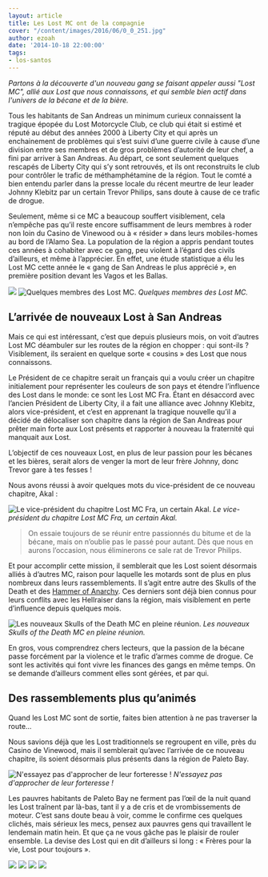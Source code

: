 ```yaml
---
layout: article
title: Les Lost MC ont de la compagnie
cover: "/content/images/2016/06/0_0_251.jpg"
author: ezoah
date: '2014-10-18 22:00:00'
tags:
- los-santos
---
```


_Partons à la découverte d'un nouveau gang se faisant appeler aussi "Lost MC", allié aux Lost que nous connaissons, et qui semble bien actif dans l'univers de la bécane et de la bière._

Tous les habitants de San Andreas un minimum curieux connaissent la tragique épopée du Lost Motorcycle Club, ce club qui était si estimé et réputé au début des années 2000 à Liberty City et qui après un enchainement de problèmes qui s’est suivi d’une guerre civile à cause d’une division entre ses membres et de gros problèmes d’autorité de leur chef, a fini par arriver à San Andreas. Au départ, ce sont seulement quelques rescapés de Liberty City qui s’y sont retrouvés, et ils ont reconstruits le club pour contrôler le trafic de méthamphétamine de la région. Tout le comté a bien entendu parler dans la presse locale du récent meurtre de leur leader Johnny Klebitz par un certain Trevor Philips, sans doute à cause de ce trafic de drogue.

Seulement, même si ce MC a beaucoup souffert visiblement, cela n’empêche pas qu’il reste encore suffisamment de leurs membres à roder non loin du Casino de Vinewood ou à « résider » dans leurs mobiles-homes au bord de l’Alamo Sea. La population de la région a appris pendant toutes ces années à cohabiter avec ce gang, peu violent à l’égard des civils d’ailleurs, et même à l’apprécier. En effet, une étude statistique a élu les Lost MC cette année le « gang de San Andreas le plus apprécié », en première position devant les Vagos et les Ballas.

![](/content/images/2016/06/0_0_251.jpg)
![Quelques membres des Lost MC.](/content/images/2016/06/0_0-2_1.jpg)
_Quelques membres des Lost MC._

## L’arrivée de nouveaux Lost à San Andreas

Mais ce qui est intéressant, c’est que depuis plusieurs mois, on voit d’autres Lost MC déambuler sur les routes de la région en chopper : qui sont-ils ? Visiblement, ils seraient en quelque sorte « cousins » des Lost que nous connaissons.

Le Président de ce chapitre serait un français qui a voulu créer un chapitre initialement pour représenter les couleurs de son pays et étendre l’influence des Lost dans le monde: ce sont les Lost MC Fra. Étant en désaccord avec l’ancien Président de Liberty City, il a fait une alliance avec Johnny Klebitz, alors vice-président, et c’est en apprenant la tragique nouvelle qu’il a décidé de délocaliser son chapitre dans la région de San Andreas pour prêter main forte aux Lost présents et rapporter à nouveau la fraternité qui manquait aux Lost.

L’objectif de ces nouveaux Lost, en plus de leur passion pour les bécanes et les bières, serait alors de venger la mort de leur frère Johnny, donc Trevor gare à tes fesses !

Nous avons réussi à avoir quelques mots du vice-président de ce nouveau chapitre, Akal :

![Le vice-président du chapitre Lost MC Fra, un certain Akal.](/content/images/2016/06/0_0-9.jpg)
_Le vice-président du chapitre Lost MC Fra, un certain Akal._

> On essaie toujours de se réunir entre passionnés du bitume et de la bécane, mais on n’oublie pas le passé pour autant. Dès que nous en aurons l’occasion, nous éliminerons ce sale rat de Trevor Philips.

Et pour accomplir cette mission, il semblerait que les Lost soient désormais alliés à d’autres MC, raison pour laquelle les motards sont de plus en plus nombreux dans leurs rassemblements. Il s’agit entre autre des Skulls of the Death et des [Hammer of Anarchy](https://fr.liberty-tree.net/quand-une-guerre-clate-entre-deux-crews-de-bikers-rivaux). Ces derniers sont déjà bien connus pour leurs conflits avec les Hellraiser dans la région, mais visiblement en perte d’influence depuis quelques mois.

![Les nouveaux Skulls of the Death MC en pleine réunion.](/content/images/2016/06/0_0-3_3.jpg)
_Les nouveaux Skulls of the Death MC en pleine réunion._

En gros, vous comprendrez chers lecteurs, que la passion de la bécane passe forcément par la violence et le trafic d’armes comme de drogue. Ce sont les activités qui font vivre les finances des gangs en même temps. On se demande d’ailleurs comment elles sont gérées, et par qui.

## Des rassemblements plus qu’animés

Quand les Lost MC sont de sortie, faites bien attention à ne pas traverser la route…

Nous savions déjà que les Lost traditionnels se regroupent en ville, près du Casino de Vinewood, mais il semblerait qu’avec l’arrivée de ce nouveau chapitre, ils soient désormais plus présents dans la région de Paleto Bay.

![N'essayez pas d'approcher de leur forteresse !](/content/images/2016/06/0_0-8_0.jpg)
_N'essayez pas d'approcher de leur forteresse !_

Les pauvres habitants de Paleto Bay ne ferment pas l’œil de la nuit quand les Lost traînent par là-bas, tant il y a de cris et de vrombissements de moteur. C’est sans doute beau à voir, comme le confirme ces quelques clichés, mais sérieux les mecs, pensez aux pauvres gens qui travaillent le lendemain matin hein. Et que ça ne vous gâche pas le plaisir de rouler ensemble. La devise des Lost qui en dit d’ailleurs si long : « Frères pour la vie, Lost pour toujours ».

![](/content/images/2016/06/0_0-5_1.jpg)
![](/content/images/2016/06/0_0-7_0.jpg)
![](/content/images/2016/06/0_0-6_0.jpg)
![](/content/images/2016/06/0_0-4_2.jpg)